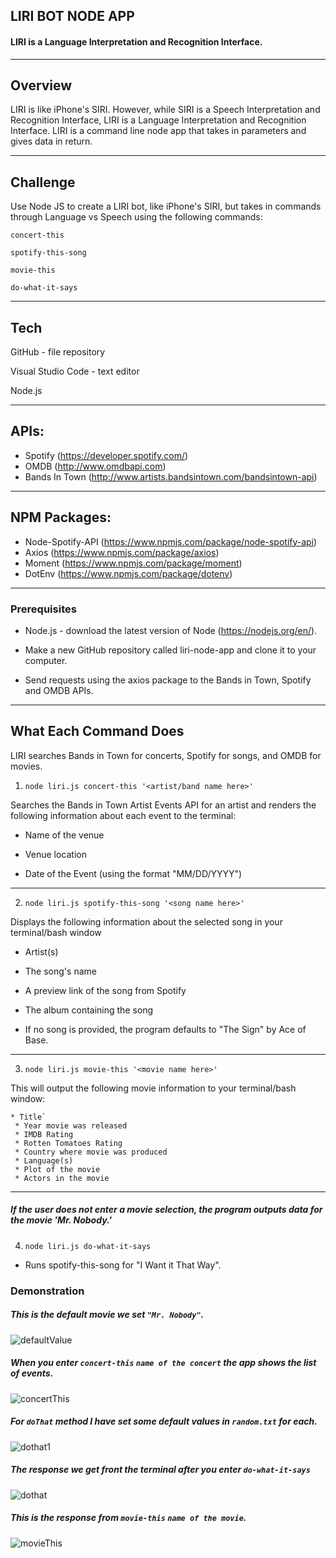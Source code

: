## LIRI BOT NODE APP
#### LIRI is a Language Interpretation and Recognition Interface.
------

## Overview
LIRI is like iPhone's SIRI. However, while SIRI is a Speech Interpretation and Recognition Interface, LIRI is a Language Interpretation and Recognition Interface. LIRI is a command line node app that takes in parameters and gives data in return.

-------

## Challenge
Use Node JS to create a LIRI bot, like iPhone's SIRI, but takes in commands through Language vs Speech using the following commands:

`concert-this`

`spotify-this-song`

`movie-this`

`do-what-it-says`

-------
## Tech
GitHub - file repository

Visual Studio Code - text editor

Node.js

--------
## APIs:

* Spotify (https://developer.spotify.com/)
* OMDB (http://www.omdbapi.com)
* Bands In Town (http://www.artists.bandsintown.com/bandsintown-api)

-------
## NPM Packages:
 * Node-Spotify-API (https://www.npmjs.com/package/node-spotify-api)
 * Axios (https://www.npmjs.com/package/axios)
 * Moment (https://www.npmjs.com/package/moment)
 * DotEnv (https://www.npmjs.com/package/dotenv)
 
 ------
### Prerequisites
 * Node.js - download the latest version of Node (https://nodejs.org/en/).

 * Make a new GitHub repository called liri-node-app and clone it to your computer.

 * Send requests using the axios package to the Bands in Town, Spotify and OMDB APIs.
 
-----
## What Each Command Does
  LIRI searches Bands in Town for concerts, Spotify for songs, and OMDB for movies.

 1) `node liri.js concert-this '<artist/band name here>'`

Searches the Bands in Town Artist Events API for an artist and renders the following information about each event to the terminal:

 * Name of the venue

 * Venue location

 * Date of the Event (using the format "MM/DD/YYYY")
 
------
2) `node liri.js spotify-this-song '<song name here>'`

Displays the following information about the selected song in your terminal/bash window

 * Artist(s)

 * The song's name

 * A preview link of the song from Spotify

 * The album containing the song

 * If no song is provided, the program defaults to "The Sign" by Ace of Base.
 
------
3) `node liri.js movie-this '<movie name here>'`

This will output the following movie information to your terminal/bash window:

 ```
 * Title`
  * Year movie was released
  * IMDB Rating
  * Rotten Tomatoes Rating
  * Country where movie was produced
  * Language(s)
  * Plot of the movie
  * Actors in the movie
  ```
  
 ------ 
##### If the user does not enter a movie selection, the program outputs data for the movie 'Mr. Nobody.'
4) `node liri.js do-what-it-says`

 * Runs spotify-this-song for "I Want it That Way".

### Demonstration 
##### This is the default movie we set `"Mr. Nobody"`.

![defaultValue](https://user-images.githubusercontent.com/50170893/62527178-a80a3080-b808-11e9-83cc-78b7cd68e05c.PNG)

##### When you enter `concert-this` `name of the concert` the app shows the list of events.
![concertThis](https://user-images.githubusercontent.com/50170893/62527134-958ff700-b808-11e9-8aa7-282c18633619.PNG)

##### For `doThat` method I have set some default values in `random.txt` for each.

![dothat1](https://user-images.githubusercontent.com/50170893/62527234-bc4e2d80-b808-11e9-99a2-8568493c7e8d.PNG)

##### The response we get front the terminal after you enter `do-what-it-says`
![dothat](https://user-images.githubusercontent.com/50170893/62527197-b2c4c580-b808-11e9-9562-2ae600f73a37.PNG)

##### This is the response from `movie-this` `name of the movie`.
![movieThis](https://user-images.githubusercontent.com/50170893/62527253-c5d79580-b808-11e9-9645-f2824ed1ee91.PNG)








